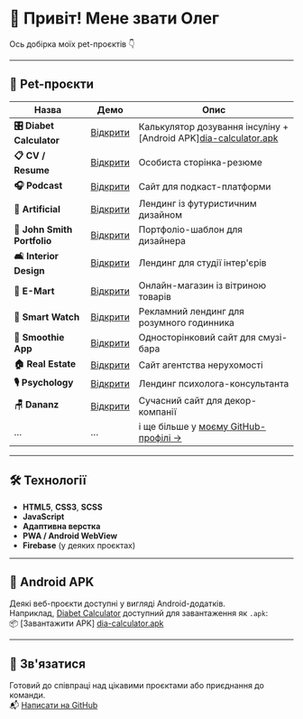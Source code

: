 # 👋 Привіт! Мене звати Олег

  
Ось добірка моїх pet-проєктів 👇

---

## 🚀 Pet-проєкти

| Назва | Демо | Опис |
|------|------|------|
| **🎛 Diabet Calculator** | [Відкрити](https://ponidevito.github.io/diabet-calculator/) | Калькулятор дозування інсуліну + [Android APK][dia-calculator.apk](./dia-calculator.apk) |
| **📋 CV / Resume** | [Відкрити](https://ponidevito.github.io/cv/) | Особиста сторінка-резюме |
| **🎧 Podcast** | [Відкрити](https://ponidevito.github.io/podcast/) | Cайт для подкаст-платформи |
| **🎨 Artificial** | [Відкрити](https://ponidevito.github.io/artificial/) | Лендинг із футуристичним дизайном |
| **💼 John Smith Portfolio** | [Відкрити](https://ponidevito.github.io/john-smith-portfolio/) | Портфоліо-шаблон для дизайнера |
| **🛋️ Interior Design** | [Відкрити](https://ponidevito.github.io/interior-design/) | Лендинг для студії інтер'єрів |
| **🛒 E-Mart** | [Відкрити](https://ponidevito.github.io/e-mart/) | Онлайн-магазин із вітриною товарів |
| **📱 Smart Watch** | [Відкрити](https://ponidevito.github.io/smartWatch/) | Рекламний лендинг для розумного годинника |
| **🍓 Smoothie App** | [Відкрити](https://ponidevito.github.io/smoothie/) | Односторінковий сайт для смузі-бара |
| **🏠 Real Estate** | [Відкрити](https://ponidevito.github.io/realEstate/) | Сайт агентства нерухомості |
| **🎙 Psychology** | [Відкрити](https://ponidevito.github.io/psychology/) | Лендинг психолога-консультанта |
| **🪑 Dananz** | [Відкрити](https://ponidevito.github.io/dananz/) | Сучасний сайт для декор-компанії |
| … | … | і ще більше у [моєму GitHub-профілі →](https://github.com/ponidevito?tab=repositories) |

---

## 🛠 Технології

- **HTML5**, **CSS3**, **SCSS**
- **JavaScript**
- **Адаптивна верстка**
- **PWA / Android WebView**
- **Firebase** (у деяких проєктах)

---

## 📲 Android APK

Деякі веб-проєкти доступні у вигляді Android-додатків.  
Наприклад, [Diabet Calculator](https://ponidevito.github.io/diabet-calculator/) доступний для завантаження як `.apk`:  
📦 [Завантажити APK] [dia-calculator.apk](./dia-calculator.apk)

---

## 📩 Зв'язатися

Готовий до співпраці над цікавими проєктами або приєднання до команди.  
📬 [Написати на GitHub](https://github.com/ponidevito)
